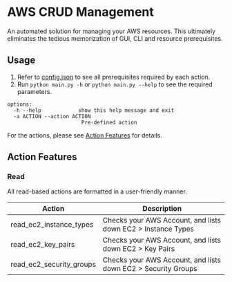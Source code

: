 # AWS CRUD Management

An automated solution for managing your AWS resources. This ultimately eliminates the tedious memorization of GUI, CLI and resource prerequisites.

## Usage

1. Refer to [config.json](config.json) to see all prerequisites required by each action.
2. Run `python main.py -h` or `python main.py --help` to see the required parameters.

```commandline
options:
  -h --help            show this help message and exit
  -a ACTION --action ACTION
                        Pre-defined action
```

For the actions, please see [Action Features](#action-features) for details.

## Action Features

### Read

All read-based actions are formatted in a user-friendly manner.

| Action                   | Description                                                   |
|--------------------------|---------------------------------------------------------------|
| read_ec2_instance_types  | Checks your AWS Account, and lists down EC2 > Instance Types  |
| read_ec2_key_pairs       | Checks your AWS Account, and lists down EC2 > Key Pairs       |
| read_ec2_security_groups | Checks your AWS Account, and lists down EC2 > Security Groups |